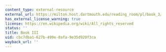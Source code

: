 ```yaml
---
content_type: external-resource
external_url: https://milton.host.dartmouth.edu/reading_room/pl/book_3/text.shtml
has_external_license_warning: true
license: https://en.wikipedia.org/wiki/All_rights_reserved
status: ''
title: Book III
uid: cbc7dba1-627b-499e-8afa-9e35d920f3ca
wayback_url: ''
---
```

